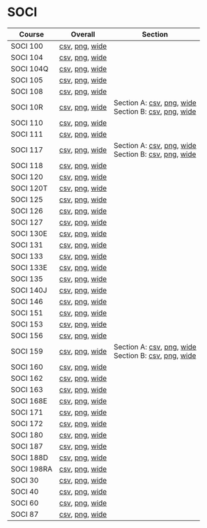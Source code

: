 # SOCI

| Course | Overall | Section |
| ------ | ------- | ------- |
| SOCI 100 | [csv](https://github.com/UCSD-Historical-Enrollment-Data/2023Spring/blob/main/overall/SOCI%20100.csv), [png](https://raw.githubusercontent.com/UCSD-Historical-Enrollment-Data/2023Spring/main/plot_overall/SOCI%20100.png), [wide](https://raw.githubusercontent.com/UCSD-Historical-Enrollment-Data/2023Spring/main/plot_overall_wide/SOCI%20100.png) |  |
| SOCI 104 | [csv](https://github.com/UCSD-Historical-Enrollment-Data/2023Spring/blob/main/overall/SOCI%20104.csv), [png](https://raw.githubusercontent.com/UCSD-Historical-Enrollment-Data/2023Spring/main/plot_overall/SOCI%20104.png), [wide](https://raw.githubusercontent.com/UCSD-Historical-Enrollment-Data/2023Spring/main/plot_overall_wide/SOCI%20104.png) |  |
| SOCI 104Q | [csv](https://github.com/UCSD-Historical-Enrollment-Data/2023Spring/blob/main/overall/SOCI%20104Q.csv), [png](https://raw.githubusercontent.com/UCSD-Historical-Enrollment-Data/2023Spring/main/plot_overall/SOCI%20104Q.png), [wide](https://raw.githubusercontent.com/UCSD-Historical-Enrollment-Data/2023Spring/main/plot_overall_wide/SOCI%20104Q.png) |  |
| SOCI 105 | [csv](https://github.com/UCSD-Historical-Enrollment-Data/2023Spring/blob/main/overall/SOCI%20105.csv), [png](https://raw.githubusercontent.com/UCSD-Historical-Enrollment-Data/2023Spring/main/plot_overall/SOCI%20105.png), [wide](https://raw.githubusercontent.com/UCSD-Historical-Enrollment-Data/2023Spring/main/plot_overall_wide/SOCI%20105.png) |  |
| SOCI 108 | [csv](https://github.com/UCSD-Historical-Enrollment-Data/2023Spring/blob/main/overall/SOCI%20108.csv), [png](https://raw.githubusercontent.com/UCSD-Historical-Enrollment-Data/2023Spring/main/plot_overall/SOCI%20108.png), [wide](https://raw.githubusercontent.com/UCSD-Historical-Enrollment-Data/2023Spring/main/plot_overall_wide/SOCI%20108.png) |  |
| SOCI 10R | [csv](https://github.com/UCSD-Historical-Enrollment-Data/2023Spring/blob/main/overall/SOCI%2010R.csv), [png](https://raw.githubusercontent.com/UCSD-Historical-Enrollment-Data/2023Spring/main/plot_overall/SOCI%2010R.png), [wide](https://raw.githubusercontent.com/UCSD-Historical-Enrollment-Data/2023Spring/main/plot_overall_wide/SOCI%2010R.png) | Section A: [csv](https://github.com/UCSD-Historical-Enrollment-Data/2023Spring/blob/main/section/SOCI%2010R_A.csv), [png](https://raw.githubusercontent.com/UCSD-Historical-Enrollment-Data/2023Spring/main/plot_section/SOCI%2010R_A.png), [wide](https://raw.githubusercontent.com/UCSD-Historical-Enrollment-Data/2023Spring/main/plot_section_wide/SOCI%2010R_A.png)<br>Section B: [csv](https://github.com/UCSD-Historical-Enrollment-Data/2023Spring/blob/main/section/SOCI%2010R_B.csv), [png](https://raw.githubusercontent.com/UCSD-Historical-Enrollment-Data/2023Spring/main/plot_section/SOCI%2010R_B.png), [wide](https://raw.githubusercontent.com/UCSD-Historical-Enrollment-Data/2023Spring/main/plot_section_wide/SOCI%2010R_B.png) |
| SOCI 110 | [csv](https://github.com/UCSD-Historical-Enrollment-Data/2023Spring/blob/main/overall/SOCI%20110.csv), [png](https://raw.githubusercontent.com/UCSD-Historical-Enrollment-Data/2023Spring/main/plot_overall/SOCI%20110.png), [wide](https://raw.githubusercontent.com/UCSD-Historical-Enrollment-Data/2023Spring/main/plot_overall_wide/SOCI%20110.png) |  |
| SOCI 111 | [csv](https://github.com/UCSD-Historical-Enrollment-Data/2023Spring/blob/main/overall/SOCI%20111.csv), [png](https://raw.githubusercontent.com/UCSD-Historical-Enrollment-Data/2023Spring/main/plot_overall/SOCI%20111.png), [wide](https://raw.githubusercontent.com/UCSD-Historical-Enrollment-Data/2023Spring/main/plot_overall_wide/SOCI%20111.png) |  |
| SOCI 117 | [csv](https://github.com/UCSD-Historical-Enrollment-Data/2023Spring/blob/main/overall/SOCI%20117.csv), [png](https://raw.githubusercontent.com/UCSD-Historical-Enrollment-Data/2023Spring/main/plot_overall/SOCI%20117.png), [wide](https://raw.githubusercontent.com/UCSD-Historical-Enrollment-Data/2023Spring/main/plot_overall_wide/SOCI%20117.png) | Section A: [csv](https://github.com/UCSD-Historical-Enrollment-Data/2023Spring/blob/main/section/SOCI%20117_A.csv), [png](https://raw.githubusercontent.com/UCSD-Historical-Enrollment-Data/2023Spring/main/plot_section/SOCI%20117_A.png), [wide](https://raw.githubusercontent.com/UCSD-Historical-Enrollment-Data/2023Spring/main/plot_section_wide/SOCI%20117_A.png)<br>Section B: [csv](https://github.com/UCSD-Historical-Enrollment-Data/2023Spring/blob/main/section/SOCI%20117_B.csv), [png](https://raw.githubusercontent.com/UCSD-Historical-Enrollment-Data/2023Spring/main/plot_section/SOCI%20117_B.png), [wide](https://raw.githubusercontent.com/UCSD-Historical-Enrollment-Data/2023Spring/main/plot_section_wide/SOCI%20117_B.png) |
| SOCI 118 | [csv](https://github.com/UCSD-Historical-Enrollment-Data/2023Spring/blob/main/overall/SOCI%20118.csv), [png](https://raw.githubusercontent.com/UCSD-Historical-Enrollment-Data/2023Spring/main/plot_overall/SOCI%20118.png), [wide](https://raw.githubusercontent.com/UCSD-Historical-Enrollment-Data/2023Spring/main/plot_overall_wide/SOCI%20118.png) |  |
| SOCI 120 | [csv](https://github.com/UCSD-Historical-Enrollment-Data/2023Spring/blob/main/overall/SOCI%20120.csv), [png](https://raw.githubusercontent.com/UCSD-Historical-Enrollment-Data/2023Spring/main/plot_overall/SOCI%20120.png), [wide](https://raw.githubusercontent.com/UCSD-Historical-Enrollment-Data/2023Spring/main/plot_overall_wide/SOCI%20120.png) |  |
| SOCI 120T | [csv](https://github.com/UCSD-Historical-Enrollment-Data/2023Spring/blob/main/overall/SOCI%20120T.csv), [png](https://raw.githubusercontent.com/UCSD-Historical-Enrollment-Data/2023Spring/main/plot_overall/SOCI%20120T.png), [wide](https://raw.githubusercontent.com/UCSD-Historical-Enrollment-Data/2023Spring/main/plot_overall_wide/SOCI%20120T.png) |  |
| SOCI 125 | [csv](https://github.com/UCSD-Historical-Enrollment-Data/2023Spring/blob/main/overall/SOCI%20125.csv), [png](https://raw.githubusercontent.com/UCSD-Historical-Enrollment-Data/2023Spring/main/plot_overall/SOCI%20125.png), [wide](https://raw.githubusercontent.com/UCSD-Historical-Enrollment-Data/2023Spring/main/plot_overall_wide/SOCI%20125.png) |  |
| SOCI 126 | [csv](https://github.com/UCSD-Historical-Enrollment-Data/2023Spring/blob/main/overall/SOCI%20126.csv), [png](https://raw.githubusercontent.com/UCSD-Historical-Enrollment-Data/2023Spring/main/plot_overall/SOCI%20126.png), [wide](https://raw.githubusercontent.com/UCSD-Historical-Enrollment-Data/2023Spring/main/plot_overall_wide/SOCI%20126.png) |  |
| SOCI 127 | [csv](https://github.com/UCSD-Historical-Enrollment-Data/2023Spring/blob/main/overall/SOCI%20127.csv), [png](https://raw.githubusercontent.com/UCSD-Historical-Enrollment-Data/2023Spring/main/plot_overall/SOCI%20127.png), [wide](https://raw.githubusercontent.com/UCSD-Historical-Enrollment-Data/2023Spring/main/plot_overall_wide/SOCI%20127.png) |  |
| SOCI 130E | [csv](https://github.com/UCSD-Historical-Enrollment-Data/2023Spring/blob/main/overall/SOCI%20130E.csv), [png](https://raw.githubusercontent.com/UCSD-Historical-Enrollment-Data/2023Spring/main/plot_overall/SOCI%20130E.png), [wide](https://raw.githubusercontent.com/UCSD-Historical-Enrollment-Data/2023Spring/main/plot_overall_wide/SOCI%20130E.png) |  |
| SOCI 131 | [csv](https://github.com/UCSD-Historical-Enrollment-Data/2023Spring/blob/main/overall/SOCI%20131.csv), [png](https://raw.githubusercontent.com/UCSD-Historical-Enrollment-Data/2023Spring/main/plot_overall/SOCI%20131.png), [wide](https://raw.githubusercontent.com/UCSD-Historical-Enrollment-Data/2023Spring/main/plot_overall_wide/SOCI%20131.png) |  |
| SOCI 133 | [csv](https://github.com/UCSD-Historical-Enrollment-Data/2023Spring/blob/main/overall/SOCI%20133.csv), [png](https://raw.githubusercontent.com/UCSD-Historical-Enrollment-Data/2023Spring/main/plot_overall/SOCI%20133.png), [wide](https://raw.githubusercontent.com/UCSD-Historical-Enrollment-Data/2023Spring/main/plot_overall_wide/SOCI%20133.png) |  |
| SOCI 133E | [csv](https://github.com/UCSD-Historical-Enrollment-Data/2023Spring/blob/main/overall/SOCI%20133E.csv), [png](https://raw.githubusercontent.com/UCSD-Historical-Enrollment-Data/2023Spring/main/plot_overall/SOCI%20133E.png), [wide](https://raw.githubusercontent.com/UCSD-Historical-Enrollment-Data/2023Spring/main/plot_overall_wide/SOCI%20133E.png) |  |
| SOCI 135 | [csv](https://github.com/UCSD-Historical-Enrollment-Data/2023Spring/blob/main/overall/SOCI%20135.csv), [png](https://raw.githubusercontent.com/UCSD-Historical-Enrollment-Data/2023Spring/main/plot_overall/SOCI%20135.png), [wide](https://raw.githubusercontent.com/UCSD-Historical-Enrollment-Data/2023Spring/main/plot_overall_wide/SOCI%20135.png) |  |
| SOCI 140J | [csv](https://github.com/UCSD-Historical-Enrollment-Data/2023Spring/blob/main/overall/SOCI%20140J.csv), [png](https://raw.githubusercontent.com/UCSD-Historical-Enrollment-Data/2023Spring/main/plot_overall/SOCI%20140J.png), [wide](https://raw.githubusercontent.com/UCSD-Historical-Enrollment-Data/2023Spring/main/plot_overall_wide/SOCI%20140J.png) |  |
| SOCI 146 | [csv](https://github.com/UCSD-Historical-Enrollment-Data/2023Spring/blob/main/overall/SOCI%20146.csv), [png](https://raw.githubusercontent.com/UCSD-Historical-Enrollment-Data/2023Spring/main/plot_overall/SOCI%20146.png), [wide](https://raw.githubusercontent.com/UCSD-Historical-Enrollment-Data/2023Spring/main/plot_overall_wide/SOCI%20146.png) |  |
| SOCI 151 | [csv](https://github.com/UCSD-Historical-Enrollment-Data/2023Spring/blob/main/overall/SOCI%20151.csv), [png](https://raw.githubusercontent.com/UCSD-Historical-Enrollment-Data/2023Spring/main/plot_overall/SOCI%20151.png), [wide](https://raw.githubusercontent.com/UCSD-Historical-Enrollment-Data/2023Spring/main/plot_overall_wide/SOCI%20151.png) |  |
| SOCI 153 | [csv](https://github.com/UCSD-Historical-Enrollment-Data/2023Spring/blob/main/overall/SOCI%20153.csv), [png](https://raw.githubusercontent.com/UCSD-Historical-Enrollment-Data/2023Spring/main/plot_overall/SOCI%20153.png), [wide](https://raw.githubusercontent.com/UCSD-Historical-Enrollment-Data/2023Spring/main/plot_overall_wide/SOCI%20153.png) |  |
| SOCI 156 | [csv](https://github.com/UCSD-Historical-Enrollment-Data/2023Spring/blob/main/overall/SOCI%20156.csv), [png](https://raw.githubusercontent.com/UCSD-Historical-Enrollment-Data/2023Spring/main/plot_overall/SOCI%20156.png), [wide](https://raw.githubusercontent.com/UCSD-Historical-Enrollment-Data/2023Spring/main/plot_overall_wide/SOCI%20156.png) |  |
| SOCI 159 | [csv](https://github.com/UCSD-Historical-Enrollment-Data/2023Spring/blob/main/overall/SOCI%20159.csv), [png](https://raw.githubusercontent.com/UCSD-Historical-Enrollment-Data/2023Spring/main/plot_overall/SOCI%20159.png), [wide](https://raw.githubusercontent.com/UCSD-Historical-Enrollment-Data/2023Spring/main/plot_overall_wide/SOCI%20159.png) | Section A: [csv](https://github.com/UCSD-Historical-Enrollment-Data/2023Spring/blob/main/section/SOCI%20159_A.csv), [png](https://raw.githubusercontent.com/UCSD-Historical-Enrollment-Data/2023Spring/main/plot_section/SOCI%20159_A.png), [wide](https://raw.githubusercontent.com/UCSD-Historical-Enrollment-Data/2023Spring/main/plot_section_wide/SOCI%20159_A.png)<br>Section B: [csv](https://github.com/UCSD-Historical-Enrollment-Data/2023Spring/blob/main/section/SOCI%20159_B.csv), [png](https://raw.githubusercontent.com/UCSD-Historical-Enrollment-Data/2023Spring/main/plot_section/SOCI%20159_B.png), [wide](https://raw.githubusercontent.com/UCSD-Historical-Enrollment-Data/2023Spring/main/plot_section_wide/SOCI%20159_B.png) |
| SOCI 160 | [csv](https://github.com/UCSD-Historical-Enrollment-Data/2023Spring/blob/main/overall/SOCI%20160.csv), [png](https://raw.githubusercontent.com/UCSD-Historical-Enrollment-Data/2023Spring/main/plot_overall/SOCI%20160.png), [wide](https://raw.githubusercontent.com/UCSD-Historical-Enrollment-Data/2023Spring/main/plot_overall_wide/SOCI%20160.png) |  |
| SOCI 162 | [csv](https://github.com/UCSD-Historical-Enrollment-Data/2023Spring/blob/main/overall/SOCI%20162.csv), [png](https://raw.githubusercontent.com/UCSD-Historical-Enrollment-Data/2023Spring/main/plot_overall/SOCI%20162.png), [wide](https://raw.githubusercontent.com/UCSD-Historical-Enrollment-Data/2023Spring/main/plot_overall_wide/SOCI%20162.png) |  |
| SOCI 163 | [csv](https://github.com/UCSD-Historical-Enrollment-Data/2023Spring/blob/main/overall/SOCI%20163.csv), [png](https://raw.githubusercontent.com/UCSD-Historical-Enrollment-Data/2023Spring/main/plot_overall/SOCI%20163.png), [wide](https://raw.githubusercontent.com/UCSD-Historical-Enrollment-Data/2023Spring/main/plot_overall_wide/SOCI%20163.png) |  |
| SOCI 168E | [csv](https://github.com/UCSD-Historical-Enrollment-Data/2023Spring/blob/main/overall/SOCI%20168E.csv), [png](https://raw.githubusercontent.com/UCSD-Historical-Enrollment-Data/2023Spring/main/plot_overall/SOCI%20168E.png), [wide](https://raw.githubusercontent.com/UCSD-Historical-Enrollment-Data/2023Spring/main/plot_overall_wide/SOCI%20168E.png) |  |
| SOCI 171 | [csv](https://github.com/UCSD-Historical-Enrollment-Data/2023Spring/blob/main/overall/SOCI%20171.csv), [png](https://raw.githubusercontent.com/UCSD-Historical-Enrollment-Data/2023Spring/main/plot_overall/SOCI%20171.png), [wide](https://raw.githubusercontent.com/UCSD-Historical-Enrollment-Data/2023Spring/main/plot_overall_wide/SOCI%20171.png) |  |
| SOCI 172 | [csv](https://github.com/UCSD-Historical-Enrollment-Data/2023Spring/blob/main/overall/SOCI%20172.csv), [png](https://raw.githubusercontent.com/UCSD-Historical-Enrollment-Data/2023Spring/main/plot_overall/SOCI%20172.png), [wide](https://raw.githubusercontent.com/UCSD-Historical-Enrollment-Data/2023Spring/main/plot_overall_wide/SOCI%20172.png) |  |
| SOCI 180 | [csv](https://github.com/UCSD-Historical-Enrollment-Data/2023Spring/blob/main/overall/SOCI%20180.csv), [png](https://raw.githubusercontent.com/UCSD-Historical-Enrollment-Data/2023Spring/main/plot_overall/SOCI%20180.png), [wide](https://raw.githubusercontent.com/UCSD-Historical-Enrollment-Data/2023Spring/main/plot_overall_wide/SOCI%20180.png) |  |
| SOCI 187 | [csv](https://github.com/UCSD-Historical-Enrollment-Data/2023Spring/blob/main/overall/SOCI%20187.csv), [png](https://raw.githubusercontent.com/UCSD-Historical-Enrollment-Data/2023Spring/main/plot_overall/SOCI%20187.png), [wide](https://raw.githubusercontent.com/UCSD-Historical-Enrollment-Data/2023Spring/main/plot_overall_wide/SOCI%20187.png) |  |
| SOCI 188D | [csv](https://github.com/UCSD-Historical-Enrollment-Data/2023Spring/blob/main/overall/SOCI%20188D.csv), [png](https://raw.githubusercontent.com/UCSD-Historical-Enrollment-Data/2023Spring/main/plot_overall/SOCI%20188D.png), [wide](https://raw.githubusercontent.com/UCSD-Historical-Enrollment-Data/2023Spring/main/plot_overall_wide/SOCI%20188D.png) |  |
| SOCI 198RA | [csv](https://github.com/UCSD-Historical-Enrollment-Data/2023Spring/blob/main/overall/SOCI%20198RA.csv), [png](https://raw.githubusercontent.com/UCSD-Historical-Enrollment-Data/2023Spring/main/plot_overall/SOCI%20198RA.png), [wide](https://raw.githubusercontent.com/UCSD-Historical-Enrollment-Data/2023Spring/main/plot_overall_wide/SOCI%20198RA.png) |  |
| SOCI 30 | [csv](https://github.com/UCSD-Historical-Enrollment-Data/2023Spring/blob/main/overall/SOCI%2030.csv), [png](https://raw.githubusercontent.com/UCSD-Historical-Enrollment-Data/2023Spring/main/plot_overall/SOCI%2030.png), [wide](https://raw.githubusercontent.com/UCSD-Historical-Enrollment-Data/2023Spring/main/plot_overall_wide/SOCI%2030.png) |  |
| SOCI 40 | [csv](https://github.com/UCSD-Historical-Enrollment-Data/2023Spring/blob/main/overall/SOCI%2040.csv), [png](https://raw.githubusercontent.com/UCSD-Historical-Enrollment-Data/2023Spring/main/plot_overall/SOCI%2040.png), [wide](https://raw.githubusercontent.com/UCSD-Historical-Enrollment-Data/2023Spring/main/plot_overall_wide/SOCI%2040.png) |  |
| SOCI 60 | [csv](https://github.com/UCSD-Historical-Enrollment-Data/2023Spring/blob/main/overall/SOCI%2060.csv), [png](https://raw.githubusercontent.com/UCSD-Historical-Enrollment-Data/2023Spring/main/plot_overall/SOCI%2060.png), [wide](https://raw.githubusercontent.com/UCSD-Historical-Enrollment-Data/2023Spring/main/plot_overall_wide/SOCI%2060.png) |  |
| SOCI 87 | [csv](https://github.com/UCSD-Historical-Enrollment-Data/2023Spring/blob/main/overall/SOCI%2087.csv), [png](https://raw.githubusercontent.com/UCSD-Historical-Enrollment-Data/2023Spring/main/plot_overall/SOCI%2087.png), [wide](https://raw.githubusercontent.com/UCSD-Historical-Enrollment-Data/2023Spring/main/plot_overall_wide/SOCI%2087.png) |  |
